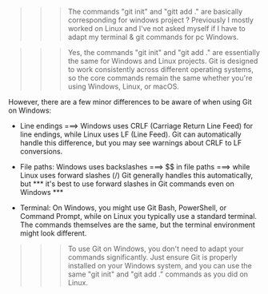 >>> The commands "git init" and "gitt add ." are basically corresponding for windows project ?
Previously I mostly worked on Linux and I've not asked myself if I have to adapt my terminal & git commands for pc Windows.

>>> Yes, the commands "git init" and "git add ." are essentially the same for Windows and Linux projects. 
Git is designed to work consistently across different operating systems, so the core commands remain the same whether you're using Windows, Linux, or macOS.

However, there are a few minor differences to be aware of when using Git on Windows:

* Line endings ===> Windows uses CRLF (Carriage Return Line Feed) for line endings, while Linux uses LF (Line Feed). 
Git can automatically handle this difference, but you may see warnings about CRLF to LF conversions.

* File paths: Windows uses backslashes ===> $$ in file paths ===> while Linux uses forward slashes (/)
Git generally handles this automatically, but *** it's best to use forward slashes in Git commands even on Windows ***

* Terminal: On Windows, you might use Git Bash, PowerShell, or Command Prompt, while on Linux you typically use a standard terminal. 
The commands themselves are the same, but the terminal environment might look different.


>>> To use Git on Windows, you don't need to adapt your commands significantly. 
Just ensure Git is properly installed on your Windows system, and you can use the same "git init" and "git add ." commands as you did on Linux.



